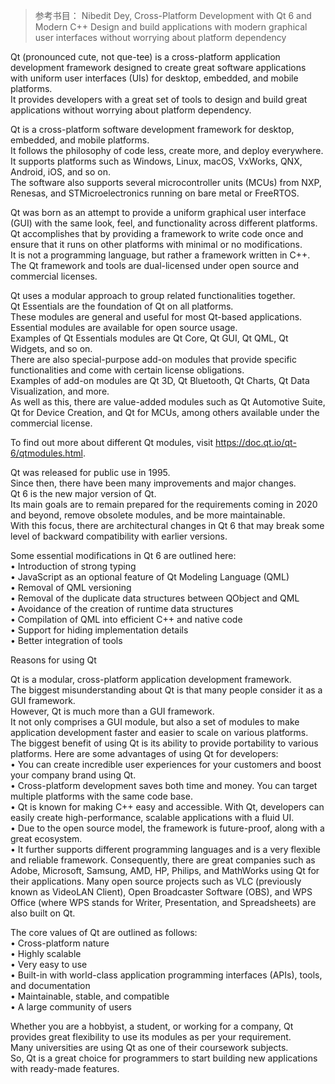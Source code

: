 >参考书目：
>Nibedit Dey, 
>Cross-Platform Development with Qt 6 and Modern C++
Design and build applications with modern graphical user interfaces without worrying about platform dependency

Qt (pronounced cute, not que-tee) is a cross-platform application development framework designed to create great software applications with uniform user interfaces (UIs) for desktop, embedded, and mobile platforms.  
It provides developers with a great set of tools to design and build great applications without worrying about platform dependency. 



Qt is a cross-platform software development framework for desktop, embedded, and mobile platforms.  
It follows the philosophy of code less, create more, and deploy everywhere.  
It supports platforms such as Windows, Linux, macOS, VxWorks, QNX, Android, iOS, and so on.   
The software also supports several microcontroller units (MCUs) from NXP, Renesas, and STMicroelectronics running on bare metal or FreeRTOS.

Qt was born as an attempt to provide a uniform graphical user interface (GUI) with the same look, feel, and functionality across different platforms.  
Qt accomplishes that by providing a framework to write code once and ensure that it runs on other platforms with minimal or no modifications.  
It is not a programming language, but rather a framework written in C++.  
The Qt framework and tools are dual-licensed under open source and commercial licenses.

Qt uses a modular approach to group related functionalities together.  
Qt Essentials are the foundation of Qt on all platforms.  
These modules are general and useful for most Qt-based applications.  
Essential modules are available for open source usage.  
Examples of Qt Essentials modules are Qt Core, Qt GUI, Qt QML, Qt Widgets, and so on.  
There are also special-purpose add-on modules that provide specific functionalities and come with certain license obligations.  
Examples of add-on modules are Qt 3D, Qt Bluetooth, Qt Charts, Qt Data Visualization, and more.  
As well as this, there are value-added modules such as Qt Automotive Suite, Qt for Device Creation, and Qt for MCUs, among others available under the commercial license.


To find out more about different Qt modules, visit https://doc.qt.io/qt-6/qtmodules.html.


Qt was released for public use in 1995.  
Since then, there have been many improvements and major changes.  
Qt 6 is the new major version of Qt.  
Its main goals are to remain prepared for the requirements coming in 2020 and beyond, remove obsolete modules, and be more maintainable.  
With this focus, there are architectural changes in Qt 6 that may break some level of backward compatibility with earlier versions.



Some essential modifications in Qt 6 are outlined here:  
• Introduction of strong typing  
• JavaScript as an optional feature of Qt Modeling Language (QML)  
• Removal of QML versioning  
• Removal of the duplicate data structures between QObject and QML  
• Avoidance of the creation of runtime data structures  
• Compilation of QML into efficient C++ and native code  
• Support for hiding implementation details  
• Better integration of tools  



Reasons for using Qt

Qt is a modular, cross-platform application development framework.  
The biggest misunderstanding about Qt is that many people consider it as a GUI framework.  
However, Qt is much more than a GUI framework.  
It not only comprises a GUI module, but also a set of modules to make application development faster and easier to scale on various platforms.  
The biggest benefit of using Qt is its ability to provide portability to various platforms. 
Here are some advantages of using Qt for developers:  
• You can create incredible user experiences for your customers and boost your company brand using Qt.  
• Cross-platform development saves both time and money. You can target multiple platforms with the same code base.  
• Qt is known for making C++ easy and accessible. With Qt, developers can easily create high-performance, scalable applications with a fluid UI.  
• Due to the open source model, the framework is future-proof, along with a great ecosystem.  
• It further supports different programming languages and is a very flexible and reliable framework. Consequently, there are great companies such as Adobe, Microsoft, Samsung, AMD, HP, Philips, and MathWorks using Qt for their applications. Many open source projects such as VLC (previously known as VideoLAN Client), Open Broadcaster Software (OBS), and WPS Office (where WPS stands for Writer, Presentation, and Spreadsheets) are also built on Qt.

The core values of Qt are outlined as follows:  
• Cross-platform nature  
• Highly scalable  
• Very easy to use  
• Built-in with world-class application programming interfaces (APIs), tools, and documentation  
• Maintainable, stable, and compatible  
• A large community of users  

Whether you are a hobbyist, a student, or working for a company, Qt provides great flexibility to use its modules as per your requirement.  
Many universities are using Qt as one of their coursework subjects.  
So, Qt is a great choice for programmers to start building new applications with ready-made features. 



